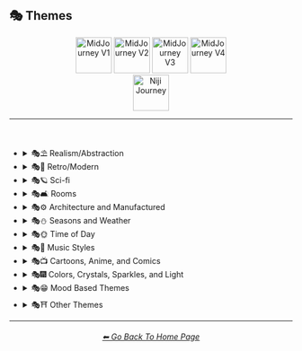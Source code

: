 <h2>🎭 Themes</h2>

<div align="center">

[<img src="/Images/Repo_Parts/Buttons/Version_Buttons/button_version_V1_inactive.webp?raw=true" alt="MidJourney V1" height="64" />](/Pages/MJ_V1/Style_Pages/Sphere/Themes.md)
[<img src="/Images/Repo_Parts/Buttons/Version_Buttons/button_version_V2_inactive.webp?raw=true" alt="MidJourney V2" height="64" />](/Pages/MJ_V2/Style_Pages/Sphere/Themes.md)
[<img src="/Images/Repo_Parts/Buttons/Version_Buttons/button_version_V3_inactive.webp?raw=true" alt="MidJourney V3" height="64" />](/Pages/MJ_V3/Style_Pages/Just_The_Style/Themes.md)
[<img src="/Images/Repo_Parts/Buttons/Version_Buttons/button_version_V4_active.webp?raw=true" alt="MidJourney V4" height="64" />](/Pages/MJ_V4/Style_Pages/Just_The_Style/Themes.md)
<br>
[<img src="/Images/Repo_Parts/Buttons/Version_Buttons/button_version_niji_inactive_full.webp?raw=true" alt="Niji Journey" height="64" />](/Pages/Niji_Journey/Style_Pages/Themes.md)


</div>

<hr>
<br>


- <details><summary>🎭⛱ Realism/Abstraction</summary><p><div align="center">

	| Realistic | Hyperrealistic | Hyper Real |
	| :-: | :-: | :-: |
	| <img src="/Images/MJ_V4/V4_Alpha_3.5/Midjourney_Styles/Realistic.png?raw=true" width="256" /> | <img src="/Images/MJ_V4/V4_Alpha_3.5/Midjourney_Styles/Hyperrealistic.png?raw=true" width="256" /> | <img src="/Images/MJ_V4/V4_Alpha_3.5/Midjourney_Styles/Hyper_Real.png?raw=true" width="256" /> |
	
	<br>

	| Photorealistic | Photorealism |
	| :-: | :-: |
	| <img src="/Images/MJ_V4/V4_Alpha_3.5/Midjourney_Styles/Photorealistic.png?raw=true" width="256" /> | <img src="/Images/MJ_V4/V4_Alpha_3.5/Midjourney_Styles/Photorealism.png?raw=true" width="256" /> |

	<br>
	
	| Realism | Magic Realism | Fantastic Realism |
	| :-: | :-: | :-: |
	| <img src="/Images/MJ_V4/V4_Alpha_3.5/Midjourney_Styles/Realism.png?raw=true" width="256" /> | <img src="/Images/MJ_V4/V4_Alpha_3.5/Midjourney_Styles/Magic_Realism.png?raw=true" width="256" /> | <img src="/Images/MJ_V4/V4_Alpha_3.5/Midjourney_Styles/Fantastic_Realism.png?raw=true" width="256" />  |

	<br>

	| Classical Realism | New Realism | Contemporary Realism |
	| :-: | :-: | :-: |
	| <img src="/Images/MJ_V4/V4_Alpha_3.5/Midjourney_Styles/Classical_Realism.png?raw=true" width="256" /> | <img src="/Images/MJ_V4/V4_Alpha_3.5/Midjourney_Styles/New_Realism.png?raw=true" width="256" /> | <img src="/Images/MJ_V4/V4_Alpha_3.5/Midjourney_Styles/Contemporary_Realism.png?raw=true" width="256" /> |
	
	<br>

	| Surreal | Surrealism | Unrealistic |
	| :-: | :-: | :-: |
	| <img src="/Images/MJ_V4/V4_Alpha_3.5/Midjourney_Styles/Surreal.png?raw=true" width="256" /> | <img src="/Images/MJ_V4/V4_Alpha_3.5/Midjourney_Styles/Surrealism.png?raw=true" width="256" /> | <img src="/Images/MJ_V4/V4_Alpha_3.5/Midjourney_Styles/Unrealistic.png?raw=true" width="256" /> |
	
	<br>

	| Non-Fiction | Fiction | Science Fiction |
	| :-: | :-: | :-: |
	| <img src="/Images/MJ_V4/V4_Alpha_3.5/Midjourney_Styles/Non-Fiction.png?raw=true" width="256" /> | <img src="/Images/MJ_V4/V4_Alpha_3.5/Midjourney_Styles/Fiction.png?raw=true" width="256" /> | <img src="/Images/MJ_V4/V4_Alpha_3.5/Midjourney_Styles/Science_Fiction.png?raw=true" width="256" /> |

	<br>

	| Imagined | Imaginative | Imagination |
	| :-: | :-: | :-: |
	| <img src="/Images/MJ_V4/V4_Alpha_3.5/Midjourney_Styles/Imagined.png?raw=true" width="256" /> | <img src="/Images/MJ_V4/V4_Alpha_3.5/Midjourney_Styles/Imaginative.png?raw=true" width="256" /> | <img src="/Images/MJ_V4/V4_Alpha_3.5/Midjourney_Styles/Imagination.png?raw=true" width="256" /> |
	
	<br>

	| Dreamlike | Dreamy | Fever-Dream |
	| :-: | :-: | :-: |
	| <img src="/Images/MJ_V4/V4_Alpha_3.5/Midjourney_Styles/Dreamlike.png?raw=true" width="256" /> | <img src="/Images/MJ_V4/V4_Alpha_3.5/Midjourney_Styles/Dreamy.png?raw=true" width="256" /> | <img src="/Images/MJ_V4/V4_Alpha_3.5/Midjourney_Styles/Fever-Dream.png?raw=true" width="256" /> |

	<br>

	| Dreampunk | Daydreampunk |
	| :-: | :-: |
	| <img src="/Images/MJ_V4/V4_Alpha_3.5/Midjourney_Styles/Dreampunk.png?raw=true" width="256" /> | <img src="/Images/MJ_V4/V4_Alpha_3.5/Midjourney_Styles/Daydreampunk.png?raw=true" width="256" /> |

	<br>

	| Dreamcore | Weirdcore |
	| :-: | :-: |
	| <img src="/Images/MJ_V4/V4_Alpha_3.5/Midjourney_Styles/Dreamcore.png?raw=true" width="256" /> | <img src="/Images/MJ_V4/V4_Alpha_3.5/Midjourney_Styles/Weirdcore.png?raw=true" width="256" /> |

	<br>

	| Worldly | Otherworldly | Unworldly |
	| :-: | :-: | :-: |
	| <img src="/Images/MJ_V4/V4_Alpha_3.5/Midjourney_Styles/Worldly.png?raw=true" width="256" /> | <img src="/Images/MJ_V4/V4_Alpha_3.5/Midjourney_Styles/Otherworldly.png?raw=true" width="256" /> | <img src="/Images/MJ_V4/V4_Alpha_3.5/Midjourney_Styles/Unworldly.png?raw=true" width="256" /> |
	
	<br>

	| From Another Realm | Wonderland |
	| :-: | :-: |
	| <img src="/Images/MJ_V4/V4_Alpha_3.5/Midjourney_Styles/From_Another_Realm.png?raw=true" width="256" /> | <img src="/Images/MJ_V4/V4_Alpha_3.5/Midjourney_Styles/Wonderland.png?raw=true" width="256" /> |
	
	<br>

	| Lucid | Ethereal |
	| :-: | :-: |
	| <img src="/Images/MJ_V4/V4_Alpha_3.5/Midjourney_Styles/Lucid.png?raw=true" width="256" /> | <img src="/Images/MJ_V4/V4_Alpha_3.5/Midjourney_Styles/Ethereal.png?raw=true" width="256" /> |

	<br>

	| Anemoiacore | Déjà vu |
	| :-: | :-: |
	| <img src="/Images/MJ_V4/V4_Alpha_3.5/Midjourney_Styles/Anemoiacore.png?raw=true" width="256" /> | <img src="/Images/MJ_V4/V4_Alpha_3.5/Midjourney_Styles/Deja_vu.png?raw=true" width="256" /> |

	<br>
	
	| Abstract | Abstraction | Lyrical Abstraction |
	| :-: | :-: | :-: |
	| <img src="/Images/MJ_V4/V4_Alpha_3.5/Midjourney_Styles/Abstract.png?raw=true" width="256" /> | <img src="/Images/MJ_V4/V4_Alpha_3.5/Midjourney_Styles/Abstraction.png?raw=true" width="256" /> | <img src="/Images/MJ_V4/V4_Alpha_3.5/Midjourney_Styles/Lyrical_Abstraction.png?raw=true" width="256" /> |
	
	<br>
	
	| Fantasy | Ethereal Fantasy | Dark Fantasy |
	| :-: | :-: | :-: |
	| <img src="/Images/MJ_V4/V4_Alpha_3.5/Midjourney_Styles/Fantasy.png?raw=true" width="256" /> | <img src="/Images/MJ_V4/V4_Alpha_3.5/Midjourney_Styles/Ethereal_Fantasy.png?raw=true" width="256" /> | <img src="/Images/MJ_V4/V4_Alpha_3.5/Midjourney_Styles/Dark_Fantasy.png?raw=true" width="256" /> |
	
	<br>

	| Fantasy Map |
	| :-: |
	| <img src="/Images/MJ_V4/V4_Alpha_3.5/Midjourney_Styles/Fantasy_Map.png?raw=true" width="256" /> |

	<br>
	
	| Illusion | Impossible | Nonsense |
	| :-: | :-: | :-: |
	| <img src="/Images/MJ_V4/V4_Alpha_3.5/Midjourney_Styles/Illusion.png?raw=true" width="256" /> | <img src="/Images/MJ_V4/V4_Alpha_3.5/Midjourney_Styles/Impossible.png?raw=true" width="256" /> | <img src="/Images/MJ_V4/V4_Alpha_3.5/Midjourney_Styles/Nonsense.png?raw=true" width="256" /> |

	<br>

	| Immaterial | Intangible |
	| :-: | :-: |
	| <img src="/Images/MJ_V4/V4_Alpha_3.5/Midjourney_Styles/Immaterial.png?raw=true" width="256" /> | <img src="/Images/MJ_V4/V4_Alpha_3.5/Midjourney_Styles/Intangible.png?raw=true" width="256" /> |

  </div></p></details>


- <details><summary>🎭💾 Retro/Modern</summary><p><div align="center">

	| Retro | Retrowave |
	| :-: | :-: |
	| <img src="/Images/MJ_V4/V4_Alpha_3.5/Midjourney_Styles/Retro.png?raw=true" width="256" /> | <img src="/Images/MJ_V4/V4_Alpha_3.5/Midjourney_Styles/Retrowave.png?raw=true" width="256" /> |
	
	<br>
		
	| Nostalgiacore | Nostalgia |
	| :-: | :-: |
	| <img src="/Images/MJ_V4/V4_Alpha_3.5/Midjourney_Styles/Nostalgiacore.png?raw=true" width="256" /> | <img src="/Images/MJ_V4/V4_Alpha_3.5/Midjourney_Styles/Nostalgia.png?raw=true" width="256" /> |
	
	<br>

	| Vintage | Antique |
	| :-: | :-: |
	| <img src="/Images/MJ_V4/V4_Alpha_3.5/Midjourney_Styles/Vintage.png?raw=true" width="256" /> | <img src="/Images/MJ_V4/V4_Alpha_3.5/Midjourney_Styles/Antique.png?raw=true" width="256" /> |

	<br>

	| Cyberpunk | Postcyberpunk |
	| :-: | :-: |
	| <img src="/Images/MJ_V4/V4_Alpha_3.5/Midjourney_Styles/Cyberpunk.png?raw=true" width="256" /> | <img src="/Images/MJ_V4/V4_Alpha_3.5/Midjourney_Styles/Postcyberpunk.png?raw=true" width="256" /> |
	
	<br>

	| Atompunk | Nanopunk |
	| :-: | :-: |
	| <img src="/Images/MJ_V4/V4_Alpha_3.5/Midjourney_Styles/Atompunk.png?raw=true" width="256" /> | <img src="/Images/MJ_V4/V4_Alpha_3.5/Midjourney_Styles/Nanopunk.png?raw=true" width="256" /> |

	<br>

	| Raypunk | Rollerwave |
	| :-: | :-: |
	| <img src="/Images/MJ_V4/V4_Alpha_3.5/Midjourney_Styles/Raypunk.png?raw=true" width="256" /> | <img src="/Images/MJ_V4/V4_Alpha_3.5/Midjourney_Styles/Rollerwave.png?raw=true" width="256" /> |

	<br>
	
	| Rustic | Rusticcore | Rococopunk |
	| :-: | :-: | :-: |
	| <img src="/Images/MJ_V4/V4_Alpha_3.5/Midjourney_Styles/Rustic.png?raw=true" width="256" /> | <img src="/Images/MJ_V4/V4_Alpha_3.5/Midjourney_Styles/Rusticcore.png?raw=true" width="256" /> | <img src="/Images/MJ_V4/V4_Alpha_3.5/Midjourney_Styles/Rococopunk.png?raw=true" width="256" /> |

	<br>
	
	| Pre-Historic | Historic | Prehistoricore |
	| :-: | :-: | :-: |
	| <img src="/Images/MJ_V4/V4_Alpha_3.5/Midjourney_Styles/Pre-Historic.png?raw=true" width="256" /> | <img src="/Images/MJ_V4/V4_Alpha_3.5/Midjourney_Styles/Historic.png?raw=true" width="256" /> | <img src="/Images/MJ_V4/V4_Alpha_3.5/Midjourney_Styles/Prehistoricore.png?raw=true" width="256" /> |

	<br>

	| Jurassic | Ice Age | Wild West |
	| :-: | :-: | :-: |
	| <img src="/Images/MJ_V4/V4_Alpha_3.5/Midjourney_Styles/Jurassic.png?raw=true" width="256" /> | <img src="/Images/MJ_V4/V4_Alpha_3.5/Midjourney_Styles/Ice_Age.png?raw=true" width="256" /> | <img src="/Images/MJ_V4/V4_Alpha_3.5/Midjourney_Styles/Wild_West.png?raw=true" width="256" /> |

	<br>

	| Modern | Modernismo |
	| :-: | :-: |
	| <img src="/Images/MJ_V4/V4_Alpha_3.5/Midjourney_Styles/Modern.png?raw=true" width="256" /> | <img src="/Images/MJ_V4/V4_Alpha_3.5/Midjourney_Styles/Modernismo.png?raw=true" width="256" /> |

	<br>
	
	| Futuristic | Futurism | Future Funk |
	| :-: | :-: | :-: |
	| <img src="/Images/MJ_V4/V4_Alpha_3.5/Midjourney_Styles/Futuristic.png?raw=true" width="256" /> | <img src="/Images/MJ_V4/V4_Alpha_3.5/Midjourney_Styles/Futurism.png?raw=true" width="256" /> | <img src="/Images/MJ_V4/V4_Alpha_3.5/Midjourney_Styles/Future_Funk.png?raw=true" width="256" /> |
	
	<br>
	
	| Retro-Futurism | Cassette Futurism | Afrofuturist |
	| :-: | :-: | :-: |
	| <img src="/Images/MJ_V4/V4_Alpha_3.5/Midjourney_Styles/Retro-Futurism.png?raw=true" width="256" /> | <img src="/Images/MJ_V4/V4_Alpha_3.5/Midjourney_Styles/Cassette_Futurism.png?raw=true" width="256" /> | <img src="/Images/MJ_V4/V4_Alpha_3.5/Midjourney_Styles/Afrofuturist.png?raw=true" width="256" /> |

  </div></p></details>


- <details><summary>🎭🪐 Sci-fi</summary><p><div align="center">

	| Sci-fi | Alchemy |
	| :-: | :-: |
	| <img src="/Images/MJ_V4/V4_Alpha_3.5/Midjourney_Styles/Sci-fi.png?raw=true" width="256" /> | <img src="/Images/MJ_V4/V4_Alpha_3.5/Midjourney_Styles/Alchemy.png?raw=true" width="256" /> |
	
	<br>

	| Terrestrial | Extraterrestrial | Alien |
	| :-: | :-: | :-: |
	| <img src="/Images/MJ_V4/V4_Alpha_3.5/Midjourney_Styles/Terrestrial.png?raw=true" width="256" /> | <img src="/Images/MJ_V4/V4_Alpha_3.5/Midjourney_Styles/Extraterrestrial.png?raw=true" width="256" /> | <img src="/Images/MJ_V4/V4_Alpha_3.5/Midjourney_Styles/Alien.png?raw=true" width="256" /> |

	<br>

	| Invaded | Invasion |
	| :-: | :-: |
	| <img src="/Images/MJ_V4/V4_Alpha_3.5/Midjourney_Styles/Invaded.png?raw=true" width="256" /> | <img src="/Images/MJ_V4/V4_Alpha_3.5/Midjourney_Styles/Invasion.png?raw=true" width="256" /> |
	
	<br>

	| Aurora | Aurorae | Auroracore |
	| :-: | :-: | :-: |
	| <img src="/Images/MJ_V4/V4_Alpha_3.5/Midjourney_Styles/Aurora.png?raw=true" width="256" /> | <img src="/Images/MJ_V4/V4_Alpha_3.5/Midjourney_Styles/Aurorae.png?raw=true" width="256" /> | <img src="/Images/MJ_V4/V4_Alpha_3.5/Midjourney_Styles/Auroracore.png?raw=true" width="256" /> |

	<br>

	| Aurora Borealis |
	| :-: |
	| <img src="/Images/MJ_V4/V4_Alpha_3.5/Midjourney_Styles/Aurora_Borealis.png?raw=true" width="256" /> |

	<br>
	
	| Magic | Magical | Magicpunk |
	| :-: | :-: | :-: |
	| <img src="/Images/MJ_V4/V4_Alpha_3.5/Midjourney_Styles/Magic.png?raw=true" width="256" /> | <img src="/Images/MJ_V4/V4_Alpha_3.5/Midjourney_Styles/Magical.png?raw=true" width="256" /> | <img src="/Images/MJ_V4/V4_Alpha_3.5/Midjourney_Styles/Magicpunk.png?raw=true" width="256" /> |

	<br>

	| Mystic | Mystical |
	| :-: | :-: |
	| <img src="/Images/MJ_V4/V4_Alpha_3.5/Midjourney_Styles/Mystic.png?raw=true" width="256" /> | <img src="/Images/MJ_V4/V4_Alpha_3.5/Midjourney_Styles/Mystical.png?raw=true" width="256" /> |

	<br>

	| Psychic | Metaphysical |
	| :-: | :-: |
	| <img src="/Images/MJ_V4/V4_Alpha_3.5/Midjourney_Styles/Psychic.png?raw=true" width="256" /> | <img src="/Images/MJ_V4/V4_Alpha_3.5/Midjourney_Styles/Metaphysical.png?raw=true" width="256" /> | <img src="/Images/MJ_V4/V4_Alpha_3.5/Midjourney_Styles/Metaphysical.png?raw=true" width="256" /> |

	<br>

	| UFO | Lightsaber |
	| :-: | :-: |
	| <img src="/Images/MJ_V4/V4_Alpha_3.5/Midjourney_Styles/UFO.png?raw=true" width="256" /> | <img src="/Images/MJ_V4/V4_Alpha_3.5/Midjourney_Styles/Lightsaber.png?raw=true" width="256" /> |

	<br>

	| Aetherpunk | Decopunk |
	| :-: | :-: |
	| <img src="/Images/MJ_V4/V4_Alpha_3.5/Midjourney_Styles/Aetherpunk.png?raw=true" width="256" /> | <img src="/Images/MJ_V4/V4_Alpha_3.5/Midjourney_Styles/Decopunk.png?raw=true" width="256" /> |

	<br>

	| Dracopunk | Dragoncore | Unicorncore |
	| :-: | :-: | :-: |
	| <img src="/Images/MJ_V4/V4_Alpha_3.5/Midjourney_Styles/Dracopunk.png?raw=true" width="256" /> | <img src="/Images/MJ_V4/V4_Alpha_3.5/Midjourney_Styles/Dragoncore.png?raw=true" width="256" /> | <img src="/Images/MJ_V4/V4_Alpha_3.5/Midjourney_Styles/Unicorncore.png?raw=true" width="256" /> |

	<br>

	| Fairycore | Fairy Folk | Spriggancore |
	| :-: | :-: | :-: |
	| <img src="/Images/MJ_V4/V4_Alpha_3.5/Midjourney_Styles/Fairycore.png?raw=true" width="256" /> | <img src="/Images/MJ_V4/V4_Alpha_3.5/Midjourney_Styles/Fairy_Folk.png?raw=true" width="256" /> | <img src="/Images/MJ_V4/V4_Alpha_3.5/Midjourney_Styles/Spriggancore.png?raw=true" width="256" /> |

	<br>

	| Angelcore | Supernatural |
	| :-: | :-: |
	| <img src="/Images/MJ_V4/V4_Alpha_3.5/Midjourney_Styles/Angelcore.png?raw=true" width="256" /> | <img src="/Images/MJ_V4/V4_Alpha_3.5/Midjourney_Styles/Supernatural.png?raw=true" width="256" /> |

	<br>

	| Cryptidcore | Ghostcore | Spiritcore |
	| :-: | :-: | :-: |
	| <img src="/Images/MJ_V4/V4_Alpha_3.5/Midjourney_Styles/Cryptidcore.png?raw=true" width="256" /> | <img src="/Images/MJ_V4/V4_Alpha_3.5/Midjourney_Styles/Ghostcore.png?raw=true" width="256" /> | <img src="/Images/MJ_V4/V4_Alpha_3.5/Midjourney_Styles/Spiritcore.png?raw=true" width="256" /> |
	
	<br>
	
	| Cypernoir | Goblincore | Rangercore |
	| :-: | :-: | :-: |
	| <img src="/Images/MJ_V4/V4_Alpha_3.5/Midjourney_Styles/Cypernoir.png?raw=true" width="256" /> | <img src="/Images/MJ_V4/V4_Alpha_3.5/Midjourney_Styles/Goblincore.png?raw=true" width="256" /> | <img src="/Images/MJ_V4/V4_Alpha_3.5/Midjourney_Styles/Rangercore.png?raw=true" width="256" /> |
	
	<br>

	| Witchcore | Wizardcore | Magewave |
	| :-: | :-: | :-: |
	| <img src="/Images/MJ_V4/V4_Alpha_3.5/Midjourney_Styles/Witchcore.png?raw=true" width="256" /> | <img src="/Images/MJ_V4/V4_Alpha_3.5/Midjourney_Styles/Wizardcore.png?raw=true" width="256" /> | <img src="/Images/MJ_V4/V4_Alpha_3.5/Midjourney_Styles/Magewave.png?raw=true" width="256" /> |
	
	<br>

	| Mythpunk |
	| :-: |
	| <img src="/Images/MJ_V4/V4_Alpha_3.5/Midjourney_Styles/Mythpunk.png?raw=true" width="256" /> |

	<br>
	
	| Illuminati |
	| :-: |
	| <img src="/Images/MJ_V4/V4_Alpha_3.5/Midjourney_Styles/Illuminati.png?raw=true" width="256" /> |

  </div></p></details>


- <details><summary>🎭🛋 Rooms</summary><p><div align="center">

	| Room | Inside | Outside |
	| :-: | :-: | :-: |
	| <img src="/Images/MJ_V4/V4_Alpha_3.5/Midjourney_Styles/Room.png?raw=true" width="256" /> | <img src="/Images/MJ_V4/V4_Alpha_3.5/Midjourney_Styles/Inside.png?raw=true" width="256" /> | <img src="/Images/MJ_V4/V4_Alpha_3.5/Midjourney_Styles/Outside.png?raw=true" width="256" /> |

	<br>
	
	| Hotel Room | Apartment |
	| :-: | :-: |
	| <img src="/Images/MJ_V4/V4_Alpha_3.5/Midjourney_Styles/Hotel_Room.png?raw=true" width="256" /> | <img src="/Images/MJ_V4/V4_Alpha_3.5/Midjourney_Styles/Apartment.png?raw=true" width="256" /> |

	<br>

	| Labyrinth |
	| :-: |
	| <img src="/Images/MJ_V4/V4_Alpha_3.5/Midjourney_Styles/Labyrinth.png?raw=true" width="256" /> |
	
	<br>

	| Living Room | Lounge |
	| :-: | :-: |
	| <img src="/Images/MJ_V4/V4_Alpha_3.5/Midjourney_Styles/Living_Room.png?raw=true" width="256" /> | <img src="/Images/MJ_V4/V4_Alpha_3.5/Midjourney_Styles/Lounge.png?raw=true" width="256" /> |

	<br>

	| Den | Front Room |
	| :-: | :-: |
	| <img src="/Images/MJ_V4/V4_Alpha_3.5/Midjourney_Styles/Den.png?raw=true" width="256" /> | <img src="/Images/MJ_V4/V4_Alpha_3.5/Midjourney_Styles/Front_Room.png?raw=true" width="256" /> |

	<br>

	| Dining Room | Kitchen |
	| :-: | :-: |
	| <img src="/Images/MJ_V4/V4_Alpha_3.5/Midjourney_Styles/Dining_Room.png?raw=true" width="256" /> | <img src="/Images/MJ_V4/V4_Alpha_3.5/Midjourney_Styles/Kitchen.png?raw=true" width="256" /> |

	<br>

	| Bedroom | Guest Room | Bathroom |
	| :-: | :-: | :-: |
	| <img src="/Images/MJ_V4/V4_Alpha_3.5/Midjourney_Styles/Bedroom.png?raw=true" width="256" /> | <img src="/Images/MJ_V4/V4_Alpha_3.5/Midjourney_Styles/Guest_Room.png?raw=true" width="256" /> | <img src="/Images/MJ_V4/V4_Alpha_3.5/Midjourney_Styles/Bathroom.png?raw=true" width="256" /> |

	<br>

	| Hallway | Passageway |
	| :-: | :-: |
	| <img src="/Images/MJ_V4/V4_Alpha_3.5/Midjourney_Styles/Hallway.png?raw=true" width="256" /> | <img src="/Images/MJ_V4/V4_Alpha_3.5/Midjourney_Styles/Passageway.png?raw=true" width="256" /> |

	<br>

	| Greenhouse | Atrium |
	| :-: | :-: |
	| <img src="/Images/MJ_V4/V4_Alpha_3.5/Midjourney_Styles/Greenhouse.png?raw=true" width="256" /> | <img src="/Images/MJ_V4/V4_Alpha_3.5/Midjourney_Styles/Atrium.png?raw=true" width="256" /> |

	<br>

	| Conservatory | Sun-Room |
	| :-: | :-: |
	| <img src="/Images/MJ_V4/V4_Alpha_3.5/Midjourney_Styles/Conservatory.png?raw=true" width="256" /> | <img src="/Images/MJ_V4/V4_Alpha_3.5/Midjourney_Styles/Sun-Room.png?raw=true" width="256" /> |

	<br>

	| Study | Library |
	| :-: | :-: |
	| <img src="/Images/MJ_V4/V4_Alpha_3.5/Midjourney_Styles/Study.png?raw=true" width="256" /> | <img src="/Images/MJ_V4/V4_Alpha_3.5/Midjourney_Styles/Library.png?raw=true" width="256" /> |

	<br>

	| Office | Home-Office |
	| :-: | :-: |
	| <img src="/Images/MJ_V4/V4_Alpha_3.5/Midjourney_Styles/Office.png?raw=true" width="256" /> | <img src="/Images/MJ_V4/V4_Alpha_3.5/Midjourney_Styles/Home-Office.png?raw=true" width="256" /> |

	<br>

	| Attic | Crawlspace |
	| :-: | :-: |
	| <img src="/Images/MJ_V4/V4_Alpha_3.5/Midjourney_Styles/Attic.png?raw=true" width="256" /> | <img src="/Images/MJ_V4/V4_Alpha_3.5/Midjourney_Styles/Crawlspace.png?raw=true" width="256" /> |

	<br>

	| Basement | Cellar | Wine-Cellar |
	| :-: | :-: | :-: |
	| <img src="/Images/MJ_V4/V4_Alpha_3.5/Midjourney_Styles/Basement.png?raw=true" width="256" /> | <img src="/Images/MJ_V4/V4_Alpha_3.5/Midjourney_Styles/Cellar.png?raw=true" width="256" /> | <img src="/Images/MJ_V4/V4_Alpha_3.5/Midjourney_Styles/Wine-Cellar.png?raw=true" width="256" /> |

	<br>

	| Rooftop | Underground |
	| :-: | :-: |
	| <img src="/Images/MJ_V4/V4_Alpha_3.5/Midjourney_Styles/Rooftop.png?raw=true" width="256" /> | <img src="/Images/MJ_V4/V4_Alpha_3.5/Midjourney_Styles/Underground.png?raw=true" width="256" /> |

	<br>

	| Storage Room | Closet |
	| :-: | :-: |
	| <img src="/Images/MJ_V4/V4_Alpha_3.5/Midjourney_Styles/Storage_Room.png?raw=true" width="256" /> | <img src="/Images/MJ_V4/V4_Alpha_3.5/Midjourney_Styles/Closet.png?raw=true" width="256" /> |

	<br>

	| Laundry Room | Utility Room | Mud-Room |
	| :-: | :-: | :-: |
	| <img src="/Images/MJ_V4/V4_Alpha_3.5/Midjourney_Styles/Laundry_Room.png?raw=true" width="256" /> | <img src="/Images/MJ_V4/V4_Alpha_3.5/Midjourney_Styles/Utility_Room.png?raw=true" width="256" /> | <img src="/Images/MJ_V4/V4_Alpha_3.5/Midjourney_Styles/Mud-Room.png?raw=true" width="256" /> |

	<br>

	| Garage | Shed |
	| :-: | :-: |
	| <img src="/Images/MJ_V4/V4_Alpha_3.5/Midjourney_Styles/Garage.png?raw=true" width="256" /> | <img src="/Images/MJ_V4/V4_Alpha_3.5/Midjourney_Styles/Shed.png?raw=true" width="256" /> |

	<br>

	| Porch | Balcony |
	| :-: | :-: |
	| <img src="/Images/MJ_V4/V4_Alpha_3.5/Midjourney_Styles/Porch.png?raw=true" width="256" /> | <img src="/Images/MJ_V4/V4_Alpha_3.5/Midjourney_Styles/Balcony.png?raw=true" width="256" /> |

	<br>

	| Game Room | Home Theater | Gym Room |
	| :-: | :-: | :-: |
	| <img src="/Images/MJ_V4/V4_Alpha_3.5/Midjourney_Styles/Game_Room.png?raw=true" width="256" /> | <img src="/Images/MJ_V4/V4_Alpha_3.5/Midjourney_Styles/Home_Theater.png?raw=true" width="256" /> | <img src="/Images/MJ_V4/V4_Alpha_3.5/Midjourney_Styles/Gym_Room.png?raw=true" width="256" /> |

	<br>

	| Nursery | Prayer Room |
	| :-: | :-: |
	| <img src="/Images/MJ_V4/V4_Alpha_3.5/Midjourney_Styles/Nursery.png?raw=true" width="256" /> | <img src="/Images/MJ_V4/V4_Alpha_3.5/Midjourney_Styles/Prayer_Room.png?raw=true" width="256" /> |

  </div></p></details>


- <details><summary>🎭⚙ Architecture and Manufactured</summary><p><div align="center">

    | Cityscape | Architecture | Balinese Architecture |
	| :-: | :-: | :-: |
	| <img src="/Images/MJ_V4/V4_Alpha_3.5/Midjourney_Styles/Cityscape.png?raw=true" width="256" /> | <img src="/Images/MJ_V4/V4_Alpha_3.5/Midjourney_Styles/Architecture.png?raw=true" width="256" /> | <img src="/Images/MJ_V4/V4_Alpha_3.5/Midjourney_Styles/Balinese_Architecture.png?raw=true" width="256" /> |
		
	<br>

	| Structure | Structural |
	| :-: | :-: |
	| <img src="/Images/MJ_V4/V4_Alpha_3.5/Midjourney_Styles/Structure.png?raw=true" width="256" /> | <img src="/Images/MJ_V4/V4_Alpha_3.5/Midjourney_Styles/Structural.png?raw=true" width="256" /> |
	
	<br>

	| Manufactured |
	| :-: |
	| <img src="/Images/MJ_V4/V4_Alpha_3.5/Midjourney_Styles/Manufactured.png?raw=true" width="256" /> |
	
	<br>
	
	| Bronzepunk | Steelpunk | Clockpunk |
	| :-: | :-: | :-: |
	| <img src="/Images/MJ_V4/V4_Alpha_3.5/Midjourney_Styles/Bronzepunk.png?raw=true" width="256" /> | <img src="/Images/MJ_V4/V4_Alpha_3.5/Midjourney_Styles/Steelpunk.png?raw=true" width="256" /> | <img src="/Images/MJ_V4/V4_Alpha_3.5/Midjourney_Styles/Clockpunk.png?raw=true" width="256" /> 
	
	<br>
	
	| Steampunk | Dieselpunk | Gadgetpunk |
	| :-: | :-: | :-: |
	| <img src="/Images/MJ_V4/V4_Alpha_3.5/Midjourney_Styles/Steampunk.png?raw=true" width="256" /> | <img src="/Images/MJ_V4/V4_Alpha_3.5/Midjourney_Styles/Dieselpunk.png?raw=true" width="256" /> | <img src="/Images/MJ_V4/V4_Alpha_3.5/Midjourney_Styles/Gadgetpunk.png?raw=true" width="256" /> |

	<br>

	| Salvagepunk | Silkpunk | Sandalpunk |
	| :-: | :-: | :-: |
	| <img src="/Images/MJ_V4/V4_Alpha_3.5/Midjourney_Styles/Salvagepunk.png?raw=true" width="256" /> | <img src="/Images/MJ_V4/V4_Alpha_3.5/Midjourney_Styles/Silkpunk.png?raw=true" width="256" /> | <img src="/Images/MJ_V4/V4_Alpha_3.5/Midjourney_Styles/Sandalpunk.png?raw=true" width="256" /> |

	<br>

	| Swordpunk | Cassettepunk | Formicapunk |
	| :-: | :-: | :-: |
	| <img src="/Images/MJ_V4/V4_Alpha_3.5/Midjourney_Styles/Swordpunk.png?raw=true" width="256" /> | <img src="/Images/MJ_V4/V4_Alpha_3.5/Midjourney_Styles/Cassettepunk.png?raw=true" width="256" /> | <img src="/Images/MJ_V4/V4_Alpha_3.5/Midjourney_Styles/Formicapunk.png?raw=true" width="256" /> |

	<br>

	| Brutalism | Sphinx | Ziggurat |
	| :-: | :-: | :-: |
	| <img src="/Images/MJ_V4/V4_Alpha_3.5/Midjourney_Styles/Brutalism.png?raw=true" width="256" /> | <img src="/Images/MJ_V4/V4_Alpha_3.5/Midjourney_Styles/Sphinx.png?raw=true" width="256" /> | <img src="/Images/MJ_V4/V4_Alpha_3.5/Midjourney_Styles/Ziggurat.png?raw=true" width="256" /> |

	<br>

	| Industrial Design | Googie |
	| :-: | :-: |
	| <img src="/Images/MJ_V4/V4_Alpha_3.5/Midjourney_Styles/Industrial_Design.png?raw=true" width="256" /> | <img src="/Images/MJ_V4/V4_Alpha_3.5/Midjourney_Styles/Googie.png?raw=true" width="256" /> |

	<br>

	| Shack | Property | Company |
	| :-: | :-: | :-: |
	| <img src="/Images/MJ_V4/V4_Alpha_3.5/Midjourney_Styles/Shack.png?raw=true" width="256" /> | <img src="/Images/MJ_V4/V4_Alpha_3.5/Midjourney_Styles/Property.png?raw=true" width="256" /> | <img src="/Images/MJ_V4/V4_Alpha_3.5/Midjourney_Styles/Company.png?raw=true" width="256" /> |
	
	<br>

    | Playground | Poolcore |
    | :-: | :-: |
    | <img src="/Images/MJ_V4/V4_Alpha_3.5/Midjourney_Styles/Playground.png?raw=true" width="256" /> | <img src="/Images/MJ_V4/V4_Alpha_3.5/Midjourney_Styles/Poolcore.png?raw=true" width="256" /> |

    <br>

    | Labcore | Nuclear |
    | :-: | :-: |
    | <img src="/Images/MJ_V4/V4_Alpha_3.5/Midjourney_Styles/Labcore.png?raw=true" width="256" /> | <img src="/Images/MJ_V4/V4_Alpha_3.5/Midjourney_Styles/Nuclear.png?raw=true" width="256" /> |

    <br>

    | Machine | Submachine |
	| :-: | :-: |
	| <img src="/Images/MJ_V4/V4_Alpha_3.5/Midjourney_Styles/Machine.png?raw=true" width="256" /> | <img src="/Images/MJ_V4/V4_Alpha_3.5/Midjourney_Styles/Submachine.png?raw=true" width="256" /> |

	<br>

	| Robotic | Cyborgism |
	| :-: | :-: |
	| <img src="/Images/MJ_V4/V4_Alpha_3.5/Midjourney_Styles/Robotic.png?raw=true" width="256" /> | <img src="/Images/MJ_V4/V4_Alpha_3.5/Midjourney_Styles/Cyborgism.png?raw=true" width="256" /> |
	
	<br>

	| Legopunk | Legogearpunk |
	| :-: | :-: |
	| <img src="/Images/MJ_V4/V4_Alpha_3.5/Midjourney_Styles/Legopunk.png?raw=true" width="256" /> | <img src="/Images/MJ_V4/V4_Alpha_3.5/Midjourney_Styles/Legogearpunk.png?raw=true" width="256" /> |

	<br>

    | Tinkercore | Craftcore |
	| :-: | :-: |
	| <img src="/Images/MJ_V4/V4_Alpha_3.5/Midjourney_Styles/Tinkercore.png?raw=true" width="256" /> | <img src="/Images/MJ_V4/V4_Alpha_3.5/Midjourney_Styles/Craftcore.png?raw=true" width="256" /> |

	<br>
    	
	| Stimwave | Wormcore |
	| :-: | :-: |
	| <img src="/Images/MJ_V4/V4_Alpha_3.5/Midjourney_Styles/Stimwave.png?raw=true" width="256" /> | <img src="/Images/MJ_V4/V4_Alpha_3.5/Midjourney_Styles/Wormcore.png?raw=true" width="256" /> |

	<br>
    	
	| Barbiecore | Dollcore | Sanriocore |
	| :-: | :-: | :-: |
	| <img src="/Images/MJ_V4/V4_Alpha_3.5/Midjourney_Styles/Barbiecore.png?raw=true" width="256" /> | <img src="/Images/MJ_V4/V4_Alpha_3.5/Midjourney_Styles/Dollcore.png?raw=true" width="256" /> | <img src="/Images/MJ_V4/V4_Alpha_3.5/Midjourney_Styles/Sanriocore.png?raw=true" width="256" /> |

	<br>

    | Palewave | Normcore |
	| :-: | :-: |
	| <img src="/Images/MJ_V4/V4_Alpha_3.5/Midjourney_Styles/Palewave.png?raw=true" width="256" /> | <img src="/Images/MJ_V4/V4_Alpha_3.5/Midjourney_Styles/Normcore.png?raw=true" width="256" /> |

	<br>
	
	| Bombacore | Thriftcore |
	| :-: | :-: |
	| <img src="/Images/MJ_V4/V4_Alpha_3.5/Midjourney_Styles/Bombacore.png?raw=true" width="256" /> | <img src="/Images/MJ_V4/V4_Alpha_3.5/Midjourney_Styles/Thriftcore.png?raw=true" width="256" /> |

	<br>

	| Dollpunk |
	| :-: |
	| <img src="/Images/MJ_V4/V4_Alpha_3.5/Midjourney_Styles/Dollpunk.png?raw=true" width="256" /> |

  </div></p></details>


- <details><summary>🎭⛄ Seasons and Weather</summary><p><div align="center">

	| Seasons | Spring | Summer |
	| :-: | :-: | :-: |
	| <img src="/Images/MJ_V4/V4_Alpha_3.5/Midjourney_Styles/Seasons.png?raw=true" width="256" /> | <img src="/Images/MJ_V4/V4_Alpha_3.5/Midjourney_Styles/Spring.png?raw=true" width="256" /> | <img src="/Images/MJ_V4/V4_Alpha_3.5/Midjourney_Styles/Summer.png?raw=true" width="256" /> |
	
	<br>
	
	| Autumn | Winter |
	| :-: | :-: |
	| <img src="/Images/MJ_V4/V4_Alpha_3.5/Midjourney_Styles/Autumn.png?raw=true" width="256" /> | <img src="/Images/MJ_V4/V4_Alpha_3.5/Midjourney_Styles/Winter.png?raw=true" width="256" /> |

	<br>
	
	| Weather | Weathercore | Overcast |
	| :-: | :-: | :-: |
	| <img src="/Images/MJ_V4/V4_Alpha_3.5/Midjourney_Styles/Weather.png?raw=true" width="256" /> | <img src="/Images/MJ_V4/V4_Alpha_3.5/Midjourney_Styles/Weathercore.png?raw=true" width="256" /> | <img src="/Images/MJ_V4/V4_Alpha_3.5/Midjourney_Styles/Overcast.png?raw=true" width="256" /> |

	<br>

	| Breeze | Wind |
	| :-: | :-: |
	| <img src="/Images/MJ_V4/V4_Alpha_3.5/Midjourney_Styles/Breeze.png?raw=true" width="256" /> | <img src="/Images/MJ_V4/V4_Alpha_3.5/Midjourney_Styles/Wind.png?raw=true" width="256" /> |

	<br>

    | Rain | Downpour |
    | :-: | :-: |
    | <img src="/Images/MJ_V4/V4_Alpha_3.5/Midjourney_Styles/Rain.png?raw=true" width="256" /> | <img src="/Images/MJ_V4/V4_Alpha_3.5/Midjourney_Styles/Downpour.png?raw=true" width="256" /> |

	<br>

	| Sleet | Snow | Hail |
	| :-: | :-: | :-: |
	| <img src="/Images/MJ_V4/V4_Alpha_3.5/Midjourney_Styles/Sleet.png?raw=true" width="256" /> | <img src="/Images/MJ_V4/V4_Alpha_3.5/Midjourney_Styles/Snow.png?raw=true" width="256" /> | <img src="/Images/MJ_V4/V4_Alpha_3.5/Midjourney_Styles/Hail.png?raw=true" width="256" /> |

	<br>

	| Lightning | Lightning Bolt |
	| :-: | :-: |
	| <img src="/Images/MJ_V4/V4_Alpha_3.5/Midjourney_Styles/Lightning.png?raw=true" width="256" /> | <img src="/Images/MJ_V4/V4_Alpha_3.5/Midjourney_Styles/Lightning_Bolt.png?raw=true" width="256" /> |

	<br>

	| Lightningwave | Thunderbolt |
	| :-: | :-: |
	| <img src="/Images/MJ_V4/V4_Alpha_3.5/Midjourney_Styles/Lightningwave.png?raw=true" width="256" /> | <img src="/Images/MJ_V4/V4_Alpha_3.5/Midjourney_Styles/Thunderbolt.png?raw=true" width="256" /> |

	<br>

    | Hurricane | Tornado | Microburst |
    | :-: | :-: | :-: |
    | <img src="/Images/MJ_V4/V4_Alpha_3.5/Midjourney_Styles/Hurricane.png?raw=true" width="256" /> | <img src="/Images/MJ_V4/V4_Alpha_3.5/Midjourney_Styles/Tornado.png?raw=true" width="256" /> | <img src="/Images/MJ_V4/V4_Alpha_3.5/Midjourney_Styles/Microburst.png?raw=true" width="256" /> |

	<br>

    | Storm | Stormy |
    | :-: | :-: |
    | <img src="/Images/MJ_V4/V4_Alpha_3.5/Midjourney_Styles/Storm.png?raw=true" width="256" /> | <img src="/Images/MJ_V4/V4_Alpha_3.5/Midjourney_Styles/Stormy.png?raw=true" width="256" /> |

	<br>

	| Sandstorm |
	| :-: |
	| <img src="/Images/MJ_V4/V4_Alpha_3.5/Midjourney_Styles/Sandstorm.png?raw=true" width="256" /> |

	<br>

	| Heat | Heatwave | Eruption |
	| :-: | :-: | :-: |
	| <img src="/Images/MJ_V4/V4_Alpha_3.5/Midjourney_Styles/Heat.png?raw=true" width="256" /> | <img src="/Images/MJ_V4/V4_Alpha_3.5/Midjourney_Styles/Heatwave.png?raw=true" width="256" /> | <img src="/Images/MJ_V4/V4_Alpha_3.5/Midjourney_Styles/Eruption.png?raw=true" width="256" /> |

	<br>

	| Tsunami | Flood | Flooded |
	| :-: | :-: | :-: |
	| <img src="/Images/MJ_V4/V4_Alpha_3.5/Midjourney_Styles/Tsunami.png?raw=true" width="256" /> | <img src="/Images/MJ_V4/V4_Alpha_3.5/Midjourney_Styles/Flood.png?raw=true" width="256" /> | <img src="/Images/MJ_V4/V4_Alpha_3.5/Midjourney_Styles/Flooded.png?raw=true" width="256" /> |

	<br>

	| Frozen-in-Time Photograph |
	| :-: |
	| <img src="/Images/MJ_V4/V4_Alpha_3.5/Midjourney_Styles/Frozen-in-Time_Photograph.png?raw=true" width="256" /> |

  </div></p></details>


- <details><summary>🎭🌞 Time of Day</summary><p><div align="center">

	| Morning | Midday | Day |
	| :-: | :-: | :-: |
	| <img src="/Images/MJ_V4/V4_Alpha_3.5/Midjourney_Styles/Morning.png?raw=true" width="256" /> | <img src="/Images/MJ_V4/V4_Alpha_3.5/Midjourney_Styles/Midday.png?raw=true" width="256" /> | <img src="/Images/MJ_V4/V4_Alpha_3.5/Midjourney_Styles/Day.png?raw=true" width="256" /> |

	<br>

	| Noon | Afternoon |
	| :-: | :-: |
	| <img src="/Images/MJ_V4/V4_Alpha_3.5/Midjourney_Styles/Noon.png?raw=true" width="256" /> | <img src="/Images/MJ_V4/V4_Alpha_3.5/Midjourney_Styles/Afternoon.png?raw=true" width="256" /> |

	<br>

	| Dusk | Night |
	| :-: | :-: |
	| <img src="/Images/MJ_V4/V4_Alpha_3.5/Midjourney_Styles/Dusk.png?raw=true" width="256" /> | <img src="/Images/MJ_V4/V4_Alpha_3.5/Midjourney_Styles/Night.png?raw=true" width="256" /> |

	<br>

	| Midnight | Twilight | Dawn |
	| :-: | :-: | :-: |
	| <img src="/Images/MJ_V4/V4_Alpha_3.5/Midjourney_Styles/Midnight.png?raw=true" width="256" /> | <img src="/Images/MJ_V4/V4_Alpha_3.5/Midjourney_Styles/Twilight.png?raw=true" width="256" /> | <img src="/Images/MJ_V4/V4_Alpha_3.5/Midjourney_Styles/Dawn.png?raw=true" width="256" /> |

  </div></p></details>


- <details><summary>🎭🎵 Music Styles</summary><p><div align="center">

	| Music | Musical | Musical Notation |
	| :-: | :-: | :-: |
	| <img src="/Images/MJ_V4/V4_Alpha_3.5/Midjourney_Styles/Music.png?raw=true" width="256" /> | <img src="/Images/MJ_V4/V4_Alpha_3.5/Midjourney_Styles/Musical.png?raw=true" width="256" /> | <img src="/Images/MJ_V4/V4_Alpha_3.5/Midjourney_Styles/Musical_Notation.png?raw=true" width="256" /> |
	
	<br>
	
	| Funky | Groovy | Disco |
	| :-: | :-: | :-: |
	| <img src="/Images/MJ_V4/V4_Alpha_3.5/Midjourney_Styles/Funky.png?raw=true" width="256" /> | <img src="/Images/MJ_V4/V4_Alpha_3.5/Midjourney_Styles/Groovy.png?raw=true" width="256" /> | <img src="/Images/MJ_V4/V4_Alpha_3.5/Midjourney_Styles/Disco.png?raw=true" width="256" /> |

	<br>
	
	| Punk | Post-Punk | Folk Punk |
	| :-: | :-: | :-: |
	| <img src="/Images/MJ_V4/V4_Alpha_3.5/Midjourney_Styles/Punk.png?raw=true" width="256" /> | <img src="/Images/MJ_V4/V4_Alpha_3.5/Midjourney_Styles/Post-Punk.png?raw=true" width="256" /> | <img src="/Images/MJ_V4/V4_Alpha_3.5/Midjourney_Styles/Folk_Punk.png?raw=true" width="256" /> |

	<br>

	| Rave |
	| :-: |
	| <img src="/Images/MJ_V4/V4_Alpha_3.5/Midjourney_Styles/Rave.png?raw=true" width="256" /> |
	
	<br>

	| Vaporwave | Synthwave | Chillwave |
	| :-: | :-: | :-: |
	| <img src="/Images/MJ_V4/V4_Alpha_3.5/Midjourney_Styles/Vaporwave.png?raw=true" width="256" /> | <img src="/Images/MJ_V4/V4_Alpha_3.5/Midjourney_Styles/Synthwave.png?raw=true" width="256" /> | <img src="/Images/MJ_V4/V4_Alpha_3.5/Midjourney_Styles/Chillwave.png?raw=true" width="256" /> |
	
	<br>

	| Hypnagogic Pop | Hyperpop | K-Pop |
	| :-: | :-: | :-: |
	| <img src="/Images/MJ_V4/V4_Alpha_3.5/Midjourney_Styles/Hypnagogic_Pop.png?raw=true" width="256" /> | <img src="/Images/MJ_V4/V4_Alpha_3.5/Midjourney_Styles/Hyperpop.png?raw=true" width="256" /> | <img src="/Images/MJ_V4/V4_Alpha_3.5/Midjourney_Styles/K-Pop.png?raw=true" width="256" /> |
	
	<br>

    | Tenwave | Bardcore | Breakcore |
	| :-: | :-: | :-: |
	| <img src="/Images/MJ_V4/V4_Alpha_3.5/Midjourney_Styles/Tenwave.png?raw=true" width="256" /> | <img src="/Images/MJ_V4/V4_Alpha_3.5/Midjourney_Styles/Bardcore.png?raw=true" width="256" /> | <img src="/Images/MJ_V4/V4_Alpha_3.5/Midjourney_Styles/Breakcore.png?raw=true" width="256" /> |

	<br>
	
	| Cargopunk |
	| :-: |
	| <img src="/Images/MJ_V4/V4_Alpha_3.5/Midjourney_Styles/Cargopunk.png?raw=true" width="256" /> |

	<br>
    	
	| Shpongle | In The Style of Shpongle |
	| :-: | :-: |
	| <img src="/Images/MJ_V4/V4_Alpha_3.5/Midjourney_Styles/Shpongle.png?raw=true" width="256" /> | <img src="/Images/MJ_V4/V4_Alpha_3.5/Midjourney_Styles/In_The_Style_of_Shpongle.png?raw=true" width="256" /> |

  </div></p></details>


- <details><summary>🎭📺 Cartoons, Anime, and Comics</summary><p><div align="center">

	| Cartoon | Marvel Comics |
	| :-: | :-: |
	| <img src="/Images/MJ_V4/V4_Alpha_3.5/Midjourney_Styles/Cartoon.png?raw=true" width="256" /> | <img src="/Images/MJ_V4/V4_Alpha_3.5/Midjourney_Styles/Marvel_Comics.png?raw=true" width="256" /> |

	<br>
	
	| Anime | Animecore | Manga |
	| :-: | :-: | :-: |
	| <img src="/Images/MJ_V4/V4_Alpha_3.5/Midjourney_Styles/Anime.png?raw=true" width="256" /> | <img src="/Images/MJ_V4/V4_Alpha_3.5/Midjourney_Styles/Animecore.png?raw=true" width="256" /> | <img src="/Images/MJ_V4/V4_Alpha_3.5/Midjourney_Styles/Manga.png?raw=true" width="256" /> |

	<br>

	| Kawaii |
	| :-: |
	| <img src="/Images/MJ_V4/V4_Alpha_3.5/Midjourney_Styles/Kawaii.png?raw=true" width="256" /> |

  </div></p></details>


- <details><summary>🎭🎆 Colors, Crystals, Sparkles, and Light</summary><p><div align="center">

	| Crystalcore | Sparklecore |
	| :-: | :-: |
	| <img src="/Images/MJ_V4/V4_Alpha_3.5/Midjourney_Styles/Crystalcore.png" width="256" /> | <img src="/Images/MJ_V4/V4_Alpha_3.5/Midjourney_Styles/Sparklecore.png?raw=true" width="256" /> |

	<br>

	| Rainbowcore | Pastelwave | Pastelpunk |
	| :-: | :-: | :-: |
	| <img src="/Images/MJ_V4/V4_Alpha_3.5/Midjourney_Styles/Rainbowcore.png?raw=true" width="256" /> | <img src="/Images/MJ_V4/V4_Alpha_3.5/Midjourney_Styles/Pastelwave.png?raw=true" width="256" /> | <img src="/Images/MJ_V4/V4_Alpha_3.5/Midjourney_Styles/Pastelpunk.png?raw=true" width="256" /> |

	<br>

	| Glowwave | Glo-Fi | Neonpunk |
	| :-: | :-: | :-: |
	| <img src="/Images/MJ_V4/V4_Alpha_3.5/Midjourney_Styles/Glowwave.png?raw=true" width="256" /> | <img src="/Images/MJ_V4/V4_Alpha_3.5/Midjourney_Styles/Glo-Fi.png?raw=true" width="256" /> | <img src="/Images/MJ_V4/V4_Alpha_3.5/Midjourney_Styles/Neonpunk.png?raw=true" width="256" /> |
	
	<br>

	| Lightcore |
	| :-: |
	| <img src="/Images/MJ_V4/V4_Alpha_3.5/Midjourney_Styles/Lightcore.png?raw=true" width="256" /> |
	
	<br>
	
	| Fractalpunk |
	| :-: |
	| <img src="/Images/MJ_V4/V4_Alpha_3.5/Midjourney_Styles/Fractalpunk.png?raw=true" width="256" /> |

  </div></p></details>


- <details><summary>🎭😁 Mood Based Themes</summary><p><div align="center">

	| Warmcore | Lovecore |
	| :-: | :-: |
	| <img src="/Images/MJ_V4/V4_Alpha_3.5/Midjourney_Styles/Warmcore.png?raw=true" width="256" /> | <img src="/Images/MJ_V4/V4_Alpha_3.5/Midjourney_Styles/Lovecore.png?raw=true" width="256" /> |

	<br>
	
	| Happycore | Smilecore |
	| :-: | :-: |
	| <img src="/Images/MJ_V4/V4_Alpha_3.5/Midjourney_Styles/Happycore.png?raw=true" width="256" /> | <img src="/Images/MJ_V4/V4_Alpha_3.5/Midjourney_Styles/Smilecore.png?raw=true" width="256" /> |

	<br>

	| Gloomcore | Dullcore |
	| :-: | :-: |
	| <img src="/Images/MJ_V4/V4_Alpha_3.5/Midjourney_Styles/Gloomcore.png?raw=true" width="256" /> | <img src="/Images/MJ_V4/V4_Alpha_3.5/Midjourney_Styles/Dullcore.png?raw=true" width="256" /> |

	<br>
	
	| Dazecore | Sleepycore |
	| :-: | :-: |
	| <img src="/Images/MJ_V4/V4_Alpha_3.5/Midjourney_Styles/Dazecore.png?raw=true" width="256" /> | <img src="/Images/MJ_V4/V4_Alpha_3.5/Midjourney_Styles/Sleepycore.png?raw=true" width="256" /> |

  </div></p></details>


- <details><summary>🎭⛩ Other Themes</summary><p><div align="center">

	| Gourmet |
	| :-: |
	| <img src="/Images/MJ_V4/V4_Alpha_3.5/Midjourney_Styles/Gourmet.png?raw=true" width="256" /> |

	<br>
	
	| Cleancore | Safetycore |
	| :-: | :-: |
	| <img src="/Images/MJ_V4/V4_Alpha_3.5/Midjourney_Styles/Cleancore.png?raw=true" width="256" /> | <img src="/Images/MJ_V4/V4_Alpha_3.5/Midjourney_Styles/Safetycore.png?raw=true" width="256" /> |

	<br>

	| Academia |
	| :-: |
	| <img src="/Images/MJ_V4/V4_Alpha_3.5/Midjourney_Styles/Academia.png?raw=true" width="256" /> |

	<br>

	| Tinycore | Miniaturecore | Miniature World |
	| :-: | :-: | :-: |
	| <img src="/Images/MJ_V4/V4_Alpha_3.5/Midjourney_Styles/Tinycore.png?raw=true" width="256" /> | <img src="/Images/MJ_V4/V4_Alpha_3.5/Midjourney_Styles/Miniaturecore.png?raw=true" width="256" /> | <img src="/Images/MJ_V4/V4_Alpha_3.5/Midjourney_Styles/Miniature_World.png?raw=true" width="256" /> |

	<br>
	
	| Honeycore | Jamcore |
	| :-: | :-: |
	| <img src="/Images/MJ_V4/V4_Alpha_3.5/Midjourney_Styles/Honeycore.png?raw=true" width="256" /> | <img src="/Images/MJ_V4/V4_Alpha_3.5/Midjourney_Styles/Jamcore.png?raw=true" width="256" /> |

	<br>

	| MLG | Materialisimo | Slimepunk |
	| :-: | :-: | :-: |
	| <img src="/Images/MJ_V4/V4_Alpha_3.5/Midjourney_Styles/MLG.png?raw=true" width="256" /> | <img src="/Images/MJ_V4/V4_Alpha_3.5/Midjourney_Styles/Materialisimo.png?raw=true" width="256" /> | <img src="/Images/MJ_V4/V4_Alpha_3.5/Midjourney_Styles/Slimepunk.png?raw=true" width="256" /> |

	<br>
	
	| Cuberpunk |
	| :-: |
	| <img src="/Images/MJ_V4/V4_Alpha_3.5/Midjourney_Styles/Cuberpunk.png?raw=true" width="256" /> |

  </div></p></details>


<hr><!--------------->
<div align="center">
<h6><a href="https://github.com/willwulfken/MidJourney-Styles-and-Keywords-Reference/blob/main/README.md">⬅ Go Back To Home Page</a></h6>
</div>
